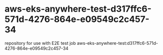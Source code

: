 # aws-eks-anywhere-test-d317ffc6-571d-4276-864e-e09549c2c457-34
repository for use with E2E test job aws-eks-anywhere-test:d317ffc6-571d-4276-864e-e09549c2c457-34
